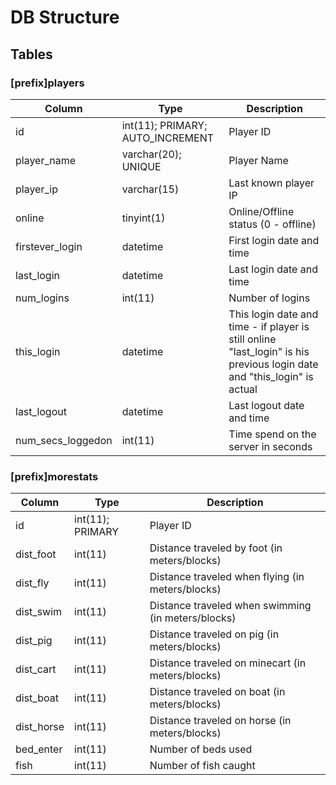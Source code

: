 
# DB Structure


## Tables

### [prefix]players

| Column            | Type                             | Description
| ----------------- | -------------------------------- | -----------
| id                | int(11); PRIMARY; AUTO_INCREMENT | Player ID
| player_name       | varchar(20); UNIQUE | Player Name
| player_ip         | varchar(15) | Last known player IP
| online            | tinyint(1)  | Online/Offline status (0 - offline)
| firstever_login   | datetime    | First login date and time
| last_login        | datetime    | Last login date and time
| num_logins        | int(11)     | Number of logins
| this_login        | datetime    | This login date and time - if player is still online "last_login" is his previous login date and "this_login" is actual
| last_logout       | datetime    | Last logout date and time
| num_secs_loggedon | int(11)     | Time spend on the server in seconds


### [prefix]morestats

| Column     | Type             | Description
| ---------- | ---------------- | -----------
| id         | int(11); PRIMARY | Player ID
| dist_foot  | int(11) | Distance traveled by foot (in meters/blocks)
| dist_fly   | int(11) | Distance traveled when flying (in meters/blocks)
| dist_swim  | int(11) | Distance traveled when swimming (in meters/blocks)
| dist_pig   | int(11) | Distance traveled on pig (in meters/blocks)
| dist_cart  | int(11) | Distance traveled on minecart (in meters/blocks)
| dist_boat  | int(11) | Distance traveled on boat (in meters/blocks)
| dist_horse | int(11) | Distance traveled on horse (in meters/blocks)
| bed_enter  | int(11) | Number of beds used
| fish       | int(11) | Number of fish caught



